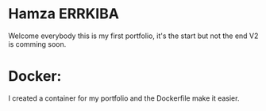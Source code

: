 # Hamza ERRKIBA
Welcome everybody this is my first portfolio, it's the start but not the end V2 is comming soon.
# Docker:
I created a container for my portfolio and the Dockerfile make it easier.
